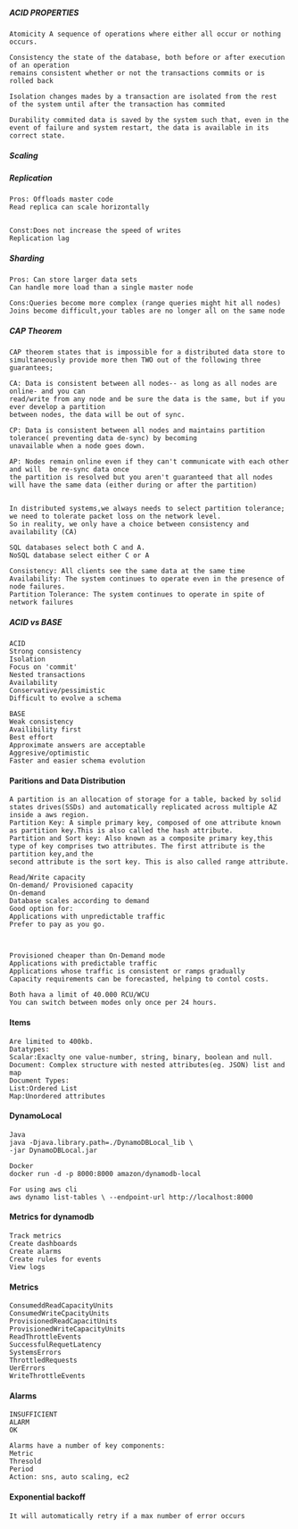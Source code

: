 ##### ACID PROPERTIES

	Atomicity A sequence of operations where either all occur or nothing occurs.

	Consistency the state of the database, both before or after execution of an operation
	remains consistent whether or not the transactions commits or is rolled back

	Isolation changes mades by a transaction are isolated from the rest
	of the system until after the transaction has commited

	Durability commited data is saved by the system such that, even in the
	event of failure and system restart, the data is available in its correct state.

##### Scaling

#####	Replication

	Pros: Offloads master code
	Read replica can scale horizontally


	Const:Does not increase the speed of writes
	Replication lag


#####	Sharding
	
	Pros: Can store larger data sets
	Can handle more load than a single master node

	Cons:Queries become more complex (range queries might hit all nodes)
	Joins become difficult,your tables are no longer all on the same node


##### CAP Theorem

	CAP theorem states that is impossible for a distributed data store to
	simultaneously provide more then TWO out of the following three guarantees;

	CA: Data is consistent between all nodes-- as long as all nodes are online- and you can
	read/write from any node and be sure the data is the same, but if you ever develop a partition
	between nodes, the data will be out of sync.

	CP: Data is consistent between all nodes and maintains partition tolerance( preventing data de-sync) by becoming 
	unavailable when a node goes down.

	AP: Nodes remain online even if they can't communicate with each other and will  be re-sync data once
	the partition is resolved but you aren't guaranteed that all nodes will have the same data (either during or after the partition)

	
	In distributed systems,we always needs to select partition tolerance; we need to tolerate packet loss on the network level.
	So in reality, we only have a choice between consistency and availability (CA)

	SQL databases select both C and A.
	NoSQL database select either C or A

	Consistency: All clients see the same data at the same time
	Availability: The system continues to operate even in the presence of node failures.
	Partition Tolerance: The system continues to operate in spite of network failures


##### ACID vs BASE

	ACID
	Strong consistency
	Isolation
	Focus on 'commit'
	Nested transactions
	Availability
	Conservative/pessimistic
	Difficult to evolve a schema

	BASE
	Weak consistency 
	Availibility first
	Best effort
	Approximate answers are acceptable
	Aggresive/optimistic
	Faster and easier schema evolution

#### Paritions and Data Distribution

	A partition is an allocation of storage for a table, backed by solid states drives(SSDs) and automatically replicated across multiple AZ inside a aws region.
	Partition Key: A simple primary key, composed of one attribute known as partition key.This is also called the hash attribute.
	Partition and Sort key: Also known as a composite primary key,this type of key comprises two attributes. The first attribute is the partition key,and the
	second attribute is the sort key. This is also called range attribute.
	
	Read/Write capacity
	On-demand/ Provisioned capacity
	On-demand
	Database scales according to demand
	Good option for:
	Applications with unpredictable traffic
	Prefer to pay as you go.
		


	Provisioned cheaper than On-Demand mode
	Applications with predictable traffic
	Applications whose traffic is consistent or ramps gradually
	Capacity requirements can be forecasted, helping to contol costs.
	
	Both hava a limit of 40.000 RCU/WCU
	You can switch between modes only once per 24 hours.

#### Items
	
	Are limited to 400kb.
	Datatypes:
	Scalar:Exaclty one value-number, string, binary, boolean and null.
	Document: Complex structure with nested attributes(eg. JSON) list and map
	Document Types:
	List:Ordered List
	Map:Unordered attributes

####  DynamoLocal

	Java
	java -Djava.library.path=./DynamoDBLocal_lib \
	-jar DynamoDBLocal.jar
	
	Docker
	docker run -d -p 8000:8000 amazon/dynamodb-local

	For using aws cli
	aws dynamo list-tables \ --endpoint-url http://localhost:8000

#### Metrics for dynamodb

	Track metrics
	Create dashboards
	Create alarms
	Create rules for events
	View logs

#### Metrics 
	
	ConsumeddReadCapacityUnits
	ConsumedWriteCpacityUnits
	ProvisionedReadCapacitUnits
	ProvisionedWriteCapacityUnits
	ReadThrottleEvents
	SuccessfulRequetLatency
	SystemsErrors
	ThrottledRequests
	UerErrors	
	WriteThrottleEvents

#### Alarms

	INSUFFICIENT
	ALARM
	OK

    Alarms have a number of key components:
	Metric
	Thresold
	Period
	Action: sns, auto scaling, ec2

#### Exponential backoff

	It will automatically retry if a max number of error occurs
